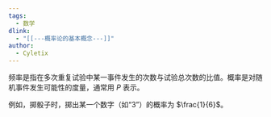 ```yaml
---
tags:
  - 数学
dlink:
  - "[[---概率论的基本概念---]]"
author:
  - Cyletix
---
```

频率是指在多次重复试验中某一事件发生的次数与试验总次数的比值。概率是对随机事件发生可能性的度量，通常用 $P$ 表示。

例如，掷骰子时，掷出某一个数字（如“3”）的概率为 $\frac{1}{6}$​。